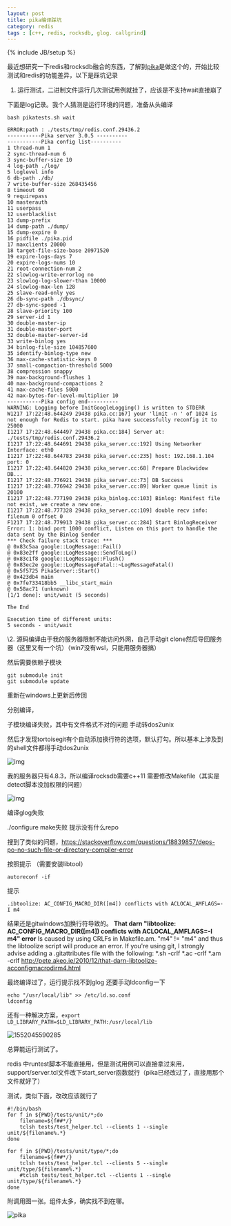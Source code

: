 ```yaml
---
layout: post
title: pika编译踩坑
category: redis
tags : [c++, redis, rocksdb, glog. callgrind]
---
```


{% include JB/setup %}

最近想研究一下redis和rocksdb融合的东西，了解到[pika](https://github.com/Qihoo360/pika)是做这个的，开始比较测试和redis的功能差异，以下是踩坑记录



1. 运行测试，二进制文件运行几次测试用例就挂了，应该是不支持wait直接崩了

下面是log记录。我个人猜测是运行环境的问题，准备从头编译

```
bash pikatests.sh wait

ERROR:path : ./tests/tmp/redis.conf.29436.2
-----------Pika server 3.0.5 ----------
-----------Pika config list----------
1 thread-num 1
2 sync-thread-num 6
3 sync-buffer-size 10
4 log-path ./log/
5 loglevel info
6 db-path ./db/
7 write-buffer-size 268435456
8 timeout 60
9 requirepass
10 masterauth
11 userpass
12 userblacklist
13 dump-prefix
14 dump-path ./dump/
15 dump-expire 0
16 pidfile ./pika.pid
17 maxclients 20000
18 target-file-size-base 20971520
19 expire-logs-days 7
20 expire-logs-nums 10
21 root-connection-num 2
22 slowlog-write-errorlog no
23 slowlog-log-slower-than 10000
24 slowlog-max-len 128
25 slave-read-only yes
26 db-sync-path ./dbsync/
27 db-sync-speed -1
28 slave-priority 100
29 server-id 1
30 double-master-ip
31 double-master-port
32 double-master-server-id
33 write-binlog yes
34 binlog-file-size 104857600
35 identify-binlog-type new
36 max-cache-statistic-keys 0
37 small-compaction-threshold 5000
38 compression snappy
39 max-background-flushes 1
40 max-background-compactions 2
41 max-cache-files 5000
42 max-bytes-for-level-multiplier 10
-----------Pika config end----------
WARNING: Logging before InitGoogleLogging() is written to STDERR
W1217 17:22:48.644249 29438 pika.cc:167] your 'limit -n ' of 1024 is not enough for Redis to start. pika have successfully reconfig it to 25000
I1217 17:22:48.644497 29438 pika.cc:184] Server at: ./tests/tmp/redis.conf.29436.2
I1217 17:22:48.644691 29438 pika_server.cc:192] Using Networker Interface: eth0
I1217 17:22:48.644783 29438 pika_server.cc:235] host: 192.168.1.104 port: 0
I1217 17:22:48.644820 29438 pika_server.cc:68] Prepare Blackwidow DB...
I1217 17:22:48.776921 29438 pika_server.cc:73] DB Success
I1217 17:22:48.776942 29438 pika_server.cc:89] Worker queue limit is 20100
I1217 17:22:48.777190 29438 pika_binlog.cc:103] Binlog: Manifest file not exist, we create a new one.
I1217 17:22:48.777328 29438 pika_server.cc:109] double recv info: filenum 0 offset 0
F1217 17:22:48.779913 29438 pika_server.cc:284] Start BinlogReceiver Error: 1: bind port 1000 conflict, Listen on this port to handle the data sent by the Binlog Sender
*** Check failure stack trace: ***
@ 0x83c5aa google::LogMessage::Fail()
@ 0x83e2ff google::LogMessage::SendToLog()
@ 0x83c1f8 google::LogMessage::Flush()
@ 0x83ec2e google::LogMessageFatal::~LogMessageFatal()
@ 0x5f5725 PikaServer::Start()
@ 0x423db4 main
@ 0x7fe733418bb5 __libc_start_main
@ 0x58ac71 (unknown)
[1/1 done]: unit/wait (5 seconds)

The End

Execution time of different units:
5 seconds - unit/wait
```



\2. 源码编译由于我的服务器限制不能访问外网，自己手动git clone然后导回服务器（这里又有一个坑）（win7没有wsl，只能用服务器搞）

然后需要依赖子模块

```
git submodule init
git submodule update
```

重新在windows上更新后传回

分别编译，

子模块编译失败，其中有文件格式不对的问题 手动转dos2unix

然后才发现tortoisegit有个自动添加换行符的选项，默认打勾。所以基本上涉及到的shell文件都得手动dos2unix

![img](https://wanghenshui.github.io/assets/v2-2053ae5cd874a5d77bba250206697858_b.png)



我的服务器只有4.8.3，所以编译rocksdb需要c++11 需要修改Makefile（其实是detect脚本没加权限的问题）

![img](https://wanghenshui.github.io/assets/v2-8d148845e621bc2d5445bcdde12004aa_b.png)



编译glog失败

./configure make失败 提示没有什么repo 

搜到了类似的问题，<https://stackoverflow.com/questions/18839857/deps-po-no-such-file-or-directory-compiler-error>

按照提示 （需要安装libtool）

```
autoreconf -if
```

提示

```
.ibtoolize: AC_CONFIG_MACRO_DIR([m4]) conflicts with ACLOCAL_AMFLAGS=-I m4 
```

结果还是gitwindows加换行符导致的。 **That darn "libtoolize: AC_CONFIG_MACRO_DIR([m4]) conflicts with ACLOCAL_AMFLAGS=-I m4" error**   Is caused by using CRLFs in Makefile.am. "m4<CR>" != "m4" and thus the libtoolize script will produce an error. If you're using git, I strongly advise adding a .gitattributes file with the following: *.sh     -crlf *.ac     -crlf *.am     -crlf  http://pete.akeo.ie/2010/12/that-darn-libtoolize-acconfigmacrodirm4.html  

最终编译过了，运行提示找不到glog 还要手动ldconfig一下

```
echo "/usr/local/lib" >> /etc/ld.so.conf
ldconfig
```



还有一种解决方案，```export LD_LIBRARY_PATH=$LD_LIBRARY_PATH:/usr/local/lib```

![1552045590285](https://wanghenshui.github.io/assets/1552045590285.png)

 总算能运行测试了。

redis 中runtest脚本不能直接用，但是测试用例可以直接拿过来用，support/server.tcl文件改下start_server函数就行（pika已经改过了，直接用那个文件就好了）



测试，类似下面，改改应该就行了

```
#!/bin/bash
for f in ${PWD}/tests/unit/*;do
    filename=${f##*/}
    tclsh tests/test_helper.tcl --clients 1 --single unit/${filename%.*}
done

for f in ${PWD}/tests/unit/type/*;do
    filename=${f##*/}
    tclsh tests/test_helper.tcl --clients 5 --single  unit/type/${filename%.*}
    #tclsh tests/test_helper.tcl --clients 1 --single unit/type/${filename%.*}
done
```





附调用图一张。组件太多，确实找不到在哪。

![pika](https://wanghenshui.github.io/assets/pika.svg)